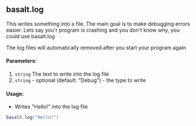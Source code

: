 ## basalt.log
This writes something into a file. The main goal is to make debugging errors easier. Lets say you'r program is crashing and
you don't know why, you could use basalt.log

The log files will automatically removed after you start your program again

#### Parameters: 
1. `string` The text to write into the log file
2. `string` - optional (default: "Debug") - the type to write

#### Usage:
* Writes "Hello!" into the log file
```lua
basalt.log("Hello!")
```
